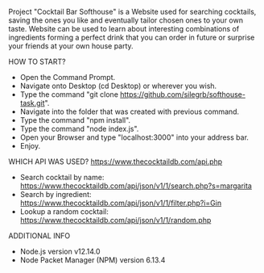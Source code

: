Project "Cocktail Bar Softhouse" is a Website used for searching cocktails, saving the ones you like and eventually tailor chosen ones to your own taste. Website can be used to learn about interesting combinations of ingredients forming a perfect drink that you can order in future or surprise your friends at your own house party.

HOW TO START?
- Open the Command Prompt.
- Navigate onto Desktop (cd Desktop) or wherever you wish.
- Type the command "git clone https://github.com/silegrb/softhouse-task.git".
- Navigate into the folder that was created with previous command.
- Type the command "npm install".
- Type the command "node index.js".
- Open your Browser and type "localhost:3000" into your address bar.
- Enjoy.

WHICH API WAS USED? https://www.thecocktaildb.com/api.php
- Search cocktail by name: https://www.thecocktaildb.com/api/json/v1/1/search.php?s=margarita
- Search by ingredient: https://www.thecocktaildb.com/api/json/v1/1/filter.php?i=Gin
- Lookup a random cocktail: https://www.thecocktaildb.com/api/json/v1/1/random.php

ADDITIONAL INFO
- Node.js version v12.14.0
- Node Packet Manager (NPM) version 6.13.4




